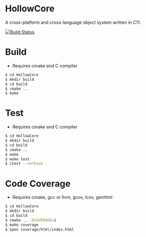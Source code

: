 # HollowCore
A cross-platform and cross-language object system written in C11.

[![Build Status](https://travis-ci.org/HollowCore/HollowCore.svg?branch=master)](https://travis-ci.org/HollowCore/HollowCore)

# Build
* Requires cmake and C compiler

```bash
$ cd HollowCore
$ mkdir build
$ cd build
$ cmake ..
$ make
```

# Test
* Requires cmake and C compiler

```bash
$ cd HollowCore
$ mkdir build
$ cd build
$ cmake ..
$ make
$ make test
$ ctest --verbose
```

# Code Coverage
* Requires cmake, gcc or llvm, gcov, lcov, genhtml

```bash
$ cd HollowCore
$ mkdir build
$ cd build
$ cmake .. -DCOVERAGE=1
$ make coverage
$ open coverage/html/index.html
```
